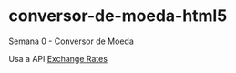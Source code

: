 # conversor-de-moeda-html5
Semana 0 - Conversor de Moeda

Usa a API [Exchange Rates](http://exchangeratesapi.io/)